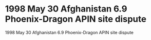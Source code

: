 # 1998 May 30                   Afghanistan               6.9           Phoenix-Dragon APIN site dispute

1998 May 30                   Afghanistan               6.9           Phoenix-Dragon APIN site dispute